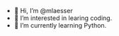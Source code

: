 - 👋 Hi, I’m @mlaesser
- 👀 I’m interested in learing coding.
- 🌱 I’m currently learning Python.


<!---
mlaesser/mlaesser is a ✨ special ✨ repository because its `README.md` (this file) appears on your GitHub profile.
You can click the Preview link to take a look at your changes.
--->
